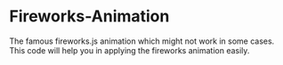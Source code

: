 # Fireworks-Animation
The famous fireworks.js animation which might not work in some cases. This code will help you in applying the fireworks animation easily.
